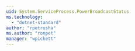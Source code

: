 ```yaml
---
uid: System.ServiceProcess.PowerBroadcastStatus
ms.technology: 
  - "dotnet-standard"
author: "rpetrusha"
ms.author: "ronpet"
manager: "wpickett"
---
```

